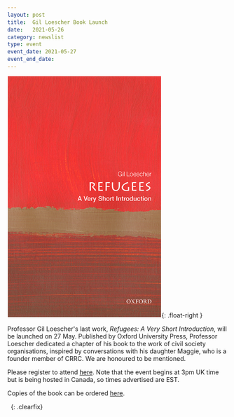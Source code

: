 ```yaml
---
layout: post
title:  Gil Loescher Book Launch
date:   2021-05-26
category: newslist
type: event
event_date: 2021-05-27
event_end_date:
---
```


![Cover image of 'Refugees: A Very Short Introduction' by Gil Loescher](/images/2021-05-26-book-cover.png){: .float-right }

Professor Gil Loescher's last work, *Refugees: A Very Short Introduction*, will be launched on 27 May. Published by Oxford University Press, Professor Loescher dedicated a chapter of his book to the work of civil society organisations, inspired by conversations with his daughter Maggie, who is a founder member of CRRC. We are honoured to be mentioned.

Please register to attend [here](https://carleton.ca/lerrn/cu-events/gil-loescher-book-launch/). Note that the event begins at 3pm UK time but is being hosted in Canada, so times advertised are EST.

Copies of the book can be ordered [here](https://global.oup.com/academic/product/refugees-a-very-short-introduction-9780198811787).

&nbsp;
{: .clearfix}
